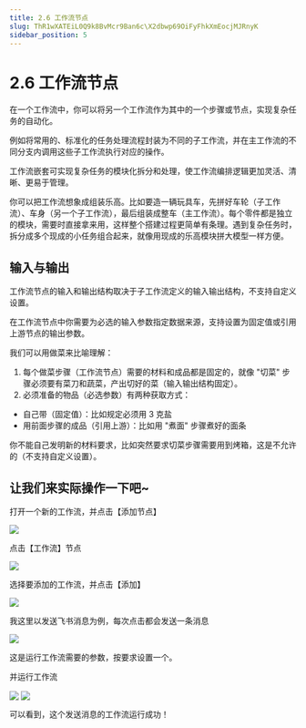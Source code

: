 ```yaml
---
title: 2.6 工作流节点
slug: ThR1wXATEiL0Q9k8BvMcr9Ban6c\X2dbwp69OiFyFhkXmEocjMJRnyK
sidebar_position: 5
---
```



# 2.6 工作流节点

在一个工作流中，你可以将另一个工作流作为其中的一个步骤或节点，实现复杂任务的自动化。

例如将常用的、标准化的任务处理流程封装为不同的子工作流，并在主工作流的不同分支内调用这些子工作流执行对应的操作。

工作流嵌套可实现复杂任务的模块化拆分和处理，使工作流编排逻辑更加灵活、清晰、更易于管理。

你可以把工作流想象成组装乐高。比如要造一辆玩具车，先拼好车轮（子工作流）、车身（另一个子工作流），最后组装成整车（主工作流）。每个零件都是独立的模块，需要时直接拿来用，这样整个搭建过程更简单有条理。遇到复杂任务时，拆分成多个现成的小任务组合起来，就像用现成的乐高模块拼大模型一样方便。

## 输入与输出

工作流节点的输入和输出结构取决于子工作流定义的输入输出结构，不支持自定义设置。

在工作流节点中你需要为必选的输入参数指定数据来源，支持设置为固定值或引用上游节点的输出参数。

我们可以用做菜来比喻理解：

1. 每个做菜步骤（工作流节点）需要的材料和成品都是固定的，就像 "切菜" 步骤必须要有菜刀和蔬菜，产出切好的菜（输入输出结构固定）。
2. 必须准备的物品（必选参数）有两种获取方式：

- 自己带（固定值）：比如规定必须用 3 克盐
- 用前面步骤的成品（引用上游）：比如用 "煮面" 步骤煮好的面条

你不能自己发明新的材料要求，比如突然要求切菜步骤需要用到烤箱，这是不允许的（不支持自定义设置）。

## 让我们来实际操作一下吧~

打开一个新的工作流，并点击【添加节点】

<img src="/assets/M2K2b173JoVZMNxTpQAcGFwqnae.png" src-width="1920" src-height="869" align="center"/>

点击【工作流】节点

<img src="/assets/Cydnb5dEfoqXXCxFLZmcpCCbnig.png" src-width="1920" src-height="869" align="center"/>

选择要添加的工作流，并点击【添加】

<img src="/assets/KXtcbyVogoKIJWxT8aMcXOn8nBh.png" src-width="1920" src-height="869" align="center"/>

我这里以发送飞书消息为例，每次点击都会发送一条消息

<img src="/assets/BrvXbJUUZoTI96x9NTNcP5qgnFe.png" src-width="1919" src-height="869" align="center"/>

这是运行工作流需要的参数，按要求设置一个。

并运行工作流

<img src="/assets/HCs0bFuCWokdA1xuNfjcac5WnGe.png" src-width="1920" src-height="869" align="center"/>

<img src="/assets/RJhzb0oONoZVT9xRBV0cPpctnBe.png" src-width="577" src-height="122" align="center"/>

可以看到，这个发送消息的工作流运行成功！

